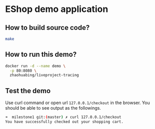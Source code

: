 # EShop demo application

## How to build source code?

```bash
make
```

## How to run this demo?

```bash
docker run -d --name demo \
  -p 80:8080 \
  zhaohuabing/liveproject-tracing
```

## Test the demo

Use curl command or open url ```127.0.0.1/checkout``` in the browser. You should be able to see output as the followings.

```bash
➜  milestone1 git:(master) ✗ curl 127.0.0.1/checkout
You have successfully checked out your shopping cart.
```